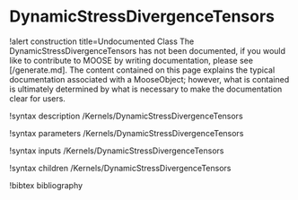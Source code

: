 <!-- MOOSE Documentation Stub: Remove this when content is added. -->

# DynamicStressDivergenceTensors

!alert construction title=Undocumented Class
The DynamicStressDivergenceTensors has not been documented, if you would like to contribute to MOOSE by
writing documentation, please see [/generate.md]. The content contained on this page explains
the typical documentation associated with a MooseObject; however, what is contained is ultimately
determined by what is necessary to make the documentation clear for users.

!syntax description /Kernels/DynamicStressDivergenceTensors

!syntax parameters /Kernels/DynamicStressDivergenceTensors

!syntax inputs /Kernels/DynamicStressDivergenceTensors

!syntax children /Kernels/DynamicStressDivergenceTensors

!bibtex bibliography
